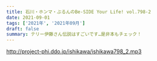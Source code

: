 ```yaml
---
title: 石川・ホンマ・ぶるんのBe-SIDE Your Life! vol.798-2
date: 2021-09-01
tags: ['2021年', '2021年09月']
draft: false
summary: テリー伊藤さん伝説はすごいです…是非本もチェック！
---
```


http://project-phi.ddo.jp/ishikawa/ishikawa798_2.mp3
